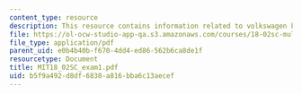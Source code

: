 ```yaml
---
content_type: resource
description: This resource contains information related to volkswagen bug.
file: https://ol-ocw-studio-app-qa.s3.amazonaws.com/courses/18-02sc-multivariable-calculus-fall-2010/b5f9a492d8df6830a816bba6c13aecef_MIT18_02SC_exam1.pdf
file_type: application/pdf
parent_uid: e0b4b40b-f670-4dd4-ed86-562b6ca8de1f
resourcetype: Document
title: MIT18_02SC_exam1.pdf
uid: b5f9a492-d8df-6830-a816-bba6c13aecef
---
```

